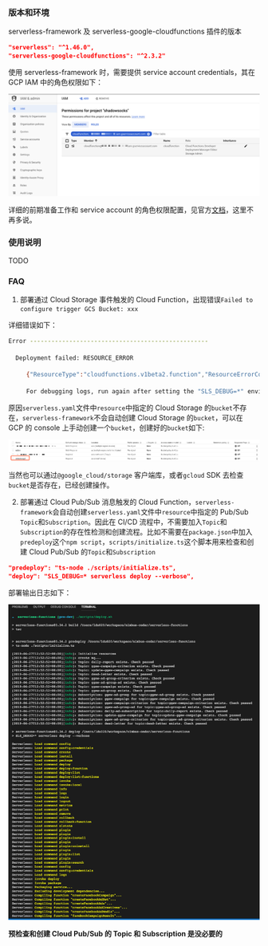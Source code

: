 ### 版本和环境

serverless-framework 及 serverless-google-cloudfunctions 插件的版本

```json
"serverless": "^1.46.0",
"serverless-google-cloudfunctions": "^2.3.2"
```

使用 serverless-framework 时，需要提供 service account credentials，其在 GCP IAM 中的角色权限如下：

![service-account](https://raw.githubusercontent.com/mrdulin/pic-bucket-01/master/WX20190627-124202.png)

详细的前期准备工作和 service account 的角色权限配置，见官方[文档](https://serverless.com/framework/docs/providers/google/guide/credentials/)，这里不再多说。

### 使用说明

TODO

### FAQ

1. 部署通过 Cloud Storage 事件触发的 Cloud Function，出现错误`Failed to configure trigger GCS Bucket: xxx`

详细错误如下：

```bash
Error --------------------------------------------------

  Deployment failed: RESOURCE_ERROR

     {"ResourceType":"cloudfunctions.v1beta2.function","ResourceErrorCode":"500","ResourceErrorMessage":"Failed to configure trigger GCS Bucket: slideshowp2"}

     For debugging logs, run again after setting the "SLS_DEBUG=*" environment variable.
```

原因`serverless.yaml`文件中`resource`中指定的 Cloud Storage 的`bucket`不存在，`serverless-framework`不会自动创建 Cloud Storage 的`bucket`，可以在 GCP 的 console 上手动创建一个`bucket`，创建好的`bucket`如下:

![](https://raw.githubusercontent.com/mrdulin/pic-bucket-01/master/WX20190627-120655.png)

当然也可以通过`@google_cloud/storage` 客户端库，或者`gcloud` SDK 去检查`bucket`是否存在，已经创建操作。

2. 部署通过 Cloud Pub/Sub 消息触发的 Cloud Function，`serverless-framework`会自动创建`serverless.yaml`文件中`resource`中指定的 Pub/Sub `Topic`和`Subscription`。因此在 CI/CD 流程中，不需要加入`Topic`和`Subscription`的存在性检测和创建流程。比如不需要在`package.json`中加入`predeploy`这个`npm script`，`scripts/initialize.ts`这个脚本用来检查和创建 Cloud Pub/Sub 的`Topic`和`Subscription`

```json
"predeploy": "ts-node ./scripts/initialize.ts",
"deploy": "SLS_DEBUG=* serverless deploy --verbose",
```

部署输出日志如下：

![deploying-cloud-function-logs](https://raw.githubusercontent.com/mrdulin/pic-bucket-01/master/WX20190627-125743.png)

**预检查和创建 Cloud Pub/Sub 的 Topic 和 Subscription 是没必要的**
